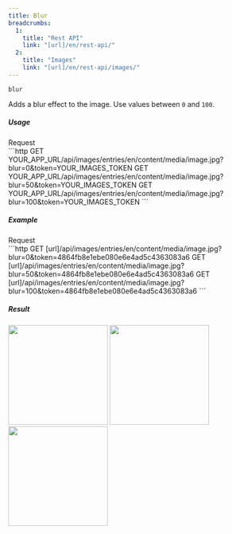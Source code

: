 ```yaml
---
title: Blur
breadcrumbs:
  1:
    title: "Rest API"
    link: "[url]/en/rest-api/"
  2:
    title: "Images"
    link: "[url]/en/rest-api/images/"
---
```


`blur`

Adds a blur effect to the image. Use values between `0` and `100`.

##### Usage

<div class="file-header">Request</div>
```http
GET YOUR_APP_URL/api/images/entries/en/content/media/image.jpg?blur=0&token=YOUR_IMAGES_TOKEN
GET YOUR_APP_URL/api/images/entries/en/content/media/image.jpg?blur=50&token=YOUR_IMAGES_TOKEN
GET YOUR_APP_URL/api/images/entries/en/content/media/image.jpg?blur=100&token=YOUR_IMAGES_TOKEN
```

##### Example

<div class="file-header">Request</div>
```http
GET [url]/api/images/entries/en/content/media/image.jpg?blur=0&token=4864fb8e1ebe080e6e4ad5c4363083a6
GET [url]/api/images/entries/en/content/media/image.jpg?blur=50&token=4864fb8e1ebe080e6e4ad5c4363083a6
GET [url]/api/images/entries/en/content/media/image.jpg?blur=100&token=4864fb8e1ebe080e6e4ad5c4363083a6
```

##### Result

<img width="200" class="inline" src="[url]/api/images/en/image.jpg?q=70&w=200&dpr=2&blur=0&token=4864fb8e1ebe080e6e4ad5c4363083a6">
<img width="200" class="inline" src="[url]/api/images/en/image.jpg?q=70&w=200&dpr=2&blur=50&token=4864fb8e1ebe080e6e4ad5c4363083a6">
<img width="200" class="inline" src="[url]/api/images/en/image.jpg?q=70&w=200&dpr=2&blur=100&token=4864fb8e1ebe080e6e4ad5c4363083a6">

